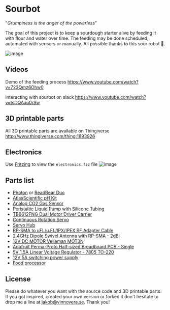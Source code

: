 # Sourbot
"_Grumpiness is the anger of the powerless_"

The goal of this project is to keep a sourdough starter alive by feeding it with flour and water over time. The feeding may be done scheduled, automated with sensors or manually. All possible thanks to this sour robot 🤖.

![image](https://cloud.githubusercontent.com/assets/474066/20364672/410cb132-ac44-11e6-9d2a-df78457357c4.png)

## Videos
Demo of the feeding process
https://www.youtube.com/watch?v=723Qmz6Ohw0

Interacting with sourbot on slack
https://www.youtube.com/watch?v=tsDQAau0rSw

## 3D printable parts
All 3D printable parts are available on Thingiverse
http://www.thingiverse.com/thing:1893926

## Electronics
Use [Fritzing](http://fritzing.org/home/) to view the ```electronics.fzz``` file
![image](https://cloud.githubusercontent.com/assets/474066/20403021/6e9e437a-acff-11e6-8697-580d243ef634.png)

## Parts list
* [Photon](https://www.adafruit.com/products/2721) or [ReadBear Duo](https://redbear.cc/redbear-duo.html)
* [AtlasScientific pH Kit](http://www.atlas-scientific.com/product_pages/probes/ph_probe.html)
* [Analog CO2 Gas Sensor](https://www.dfrobot.com/index.php?route=product/product&product_id=1023)
* [Peristaltic Liquid Pump with Silicone Tubing](https://www.adafruit.com/products/1150)
* [TB6612FNG Dual Motor Driver Carrier](https://www.pololu.com/product/713)
* [Continuous Rotation Servo](https://www.adafruit.com/products/154)
* [Servo Hub](https://www.sparkfun.com/products/12480)
* [RP-SMA to uFL/u.FL/IPX/IPEX RF Adapter Cable](https://www.adafruit.com/products/852)
* [2.4GHz Dipole Swivel Antenna with RP-SMA - 2dBi](https://www.adafruit.com/products/944)
* [12V DC MOTOR Velleman MOT3N](https://www.amazon.com/Velleman-131009-MOT3N/dp/B00N396MOS)
* [Adafruit Perma-Proto Half-sized Breadboard PCB - Single](https://www.adafruit.com/products/1609)
* [5V 1.5A Linear Voltage Regulator - 7805 TO-220](https://www.adafruit.com/products/2164)
* [12V 5A switching power supply](https://www.adafruit.com/products/352)
* [Food processor](https://www.amazon.com/Kitchen-Master-One-Touch-Electric-Processor/dp/B01AYPSK02/)

## License
Please do whatever you want with the source code and 3D printable parts. If you got inspired, created your own version or forked it don't hesitate to drop me a line at [jakob@vinnovera.se](mailto:jakob@vinnovera.se). Thank you!
